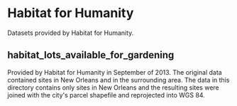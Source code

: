 Habitat for Humanity
====================

Datasets provided by Habitat for Humanity.


habitat\_lots\_available\_for\_gardening
----------------------------------------

Provided by Habitat for Humanity in September of 2013. The original data
contained sites in New Orleans and in the surrounding area. The data in this
directory contains only sites in New Orleans and the resulting sites were joined
with the city's parcel shapefile and reprojected into WGS 84.
